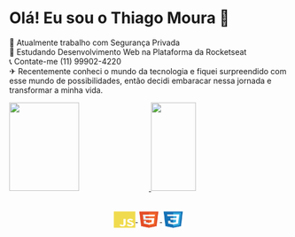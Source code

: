   # Olá! Eu sou o Thiago Moura 👋

🔭 Atualmente trabalho com Segurança Privada  <br>
📕 Estudando Desenvolvimento Web na Plataforma da Rocketseat <br>
📞 Contate-me (11) 99902-4220 <br>
✈ Recentemente conheci o mundo da tecnologia e fiquei surpreendido com esse mundo de possibilidades, então decidi embaracar nessa jornada e transformar a minha vida.

<div>
  <a href="https://github.com/rafaballerini">
  <img height="160em" width="50%" src="https://github-readme-stats.vercel.app/api?username=Thiago7013&show_icons=true&theme=dark&include_all_commits=true&count_private=true"/>
  <img height="160em" width="40%" src="https://github-readme-stats.vercel.app/api/top-langs/?username=Thiago7013&layout=compact&langs_count=7&theme=dark"/>
</div> <br>
   
  
<div style="display: inline_block" align="center"><br>
  <img align="center" alt="Thiago-Js" height="30" width="40" src="https://raw.githubusercontent.com/devicons/devicon/master/icons/javascript/javascript-plain.svg">
  <img align="center" alt="Thiago-HTML" height="30" width="40" src="https://raw.githubusercontent.com/devicons/devicon/master/icons/html5/html5-original.svg">
  <img align="center" alt="Thiago-CSS" height="30" width="40" src="https://raw.githubusercontent.com/devicons/devicon/master/icons/css3/css3-original.svg">
</div> <br>
  
##
  

  


 
